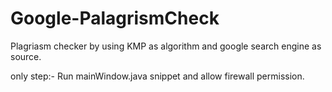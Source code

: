 # Google-PalagrismCheck
Plagriasm checker by using KMP as algorithm and google search engine as source.

only step:-
Run mainWindow.java snippet and allow firewall permission.
